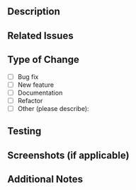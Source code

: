 ## Description

<!-- Provide a clear and concise description of your changes -->

## Related Issues

<!-- Link any related issues using GitHub keywords (e.g., "closes #123", "fixes #456", "related to #789") -->

## Type of Change

<!-- Put an `x` in the boxes that apply -->

- [ ] Bug fix
- [ ] New feature
- [ ] Documentation
- [ ] Refactor
- [ ] Other (please describe):

## Testing

<!-- Describe the tests you ran or the steps to verify your changes -->

## Screenshots (if applicable)

<!-- Add screenshots to help explain your changes -->

## Additional Notes

<!-- Add any other context about the PR here -->
